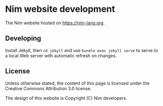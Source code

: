 # Nim website development

The Nim website hosted on https://nim-lang.org.

## Developing

Install Jekyll, then ``cd jekyll`` and use `bundle exec jekyll serve`
to serve to a local Web server with automatic refresh on changes.

## License

Unless otherwise stated, the content of this page is licensed under the Creative Commons Attribution 3.0 license.

The design of this website is Copyright (C) Nim developers.